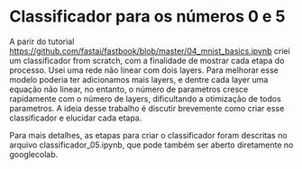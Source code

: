 # Classificador para os números 0 e 5

A parir do tutorial https://github.com/fastai/fastbook/blob/master/04_mnist_basics.ipynb criei um classificador from scratch, com a finalidade de mostrar cada etapa do processo. Usei uma rede não linear com dois layers. Para melhorar esse modelo poderia ter adicionamos mais layers, e dentre cada layer uma equação não linear, no entanto, o número de parametros cresce rapidamente com o número de layers, dificultando a otimização de todos parametros. A ideia desse trabalho é discutir brevemente como criar esse classificador e elucidar cada etapa.

Para mais detalhes, as etapas para criar o classificador foram descritas no arquivo classificador_05.ipynb, que pode também ser aberto diretamente no googlecolab. 
